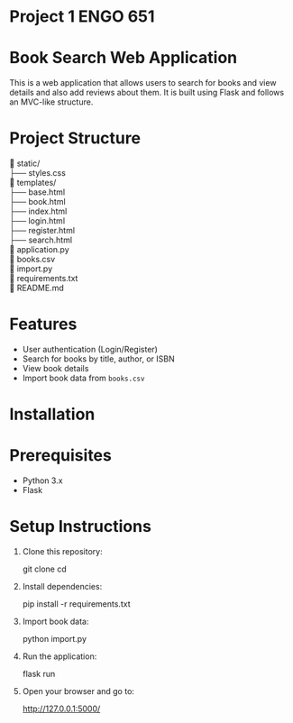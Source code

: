 # Project 1 ENGO 651

# Book Search Web Application

This is a web application that allows users to search for books and view details and also add reviews about them. It is built using Flask and follows an MVC-like structure.

# Project Structure


📂 static/                  
 ├── styles.css            
📂 templates/               
 ├── base.html             
 ├── book.html             
 ├── index.html            
 ├── login.html            
 ├── register.html         
 ├── search.html           
📄 application.py           
📄 books.csv                
📄 import.py                
📄 requirements.txt         
📄 README.md                


 # Features

- User authentication (Login/Register)
- Search for books by title, author, or ISBN
- View book details
- Import book data from `books.csv`

# Installation

# Prerequisites

- Python 3.x
- Flask

# Setup Instructions

1. Clone this repository:
   
   git clone <repository-url>
   cd <project-folder>
   

2. Install dependencies:
   
   pip install -r requirements.txt
   

3. Import book data:
  
   python import.py
   

4. Run the application:
   
   flask run


5. Open your browser and go to:
   
   http://127.0.0.1:5000/



